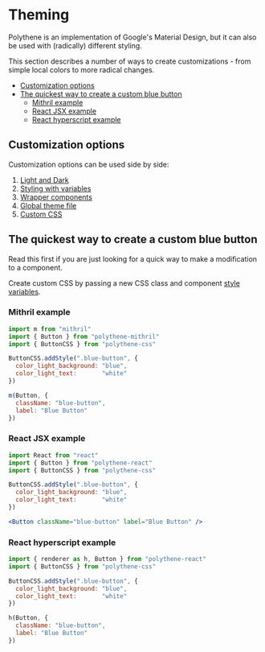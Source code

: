 # Theming

Polythene is an implementation of Google's Material Design, but it can also be used with (radically) different styling.

This section describes a number of ways to create customizations - from simple local colors to more radical changes.

<!-- MarkdownTOC autolink="true" autoanchor="true" bracket="round" levels="1,2,3" -->

- [Customization options](#customization-options)
- [The quickest way to create a custom blue button](#the-quickest-way-to-create-a-custom-blue-button)
  - [Mithril example](#mithril-example)
  - [React JSX example](#react-jsx-example)
  - [React hyperscript example](#react-hyperscript-example)

<!-- /MarkdownTOC -->


<a id="customization-options"></a>
## Customization options

Customization options can be used side by side:

1. [Light and Dark](theming/light-and-dark.md)
1. [Styling with variables](theming/style-variables.md)
1. [Wrapper components](theming/wrapper-components.md)
1. [Global theme file](theming/global-theme-file.md)
1. [Custom CSS](theming/custom-css.md)



<a id="the-quickest-way-to-create-a-custom-blue-button"></a>
## The quickest way to create a custom blue button

Read this first if you are just looking for a quick way to make a modification to a component.

Create custom CSS by passing a new CSS class and component [style variables](theming/style-variables.md).


<a id="mithril-example"></a>
### Mithril example

~~~javascript
import m from "mithril"
import { Button } from "polythene-mithril"
import { ButtonCSS } from "polythene-css"

ButtonCSS.addStyle(".blue-button", {
  color_light_background: "blue",
  color_light_text:       "white"
})

m(Button, {
  className: "blue-button",
  label: "Blue Button"
})
~~~ 


<a id="react-jsx-example"></a>
### React JSX example

~~~jsx
import React from "react"
import { Button } from "polythene-react"
import { ButtonCSS } from "polythene-css"

ButtonCSS.addStyle(".blue-button", {
  color_light_background: "blue",
  color_light_text:       "white"
})

<Button className="blue-button" label="Blue Button" />
~~~ 


<a id="react-hyperscript-example"></a>
### React hyperscript example

~~~javascript
import { renderer as h, Button } from "polythene-react"
import { ButtonCSS } from "polythene-css"

ButtonCSS.addStyle(".blue-button", {
  color_light_background: "blue",
  color_light_text:       "white"
})

h(Button, {
  className: "blue-button",
  label: "Blue Button"
})
~~~ 
